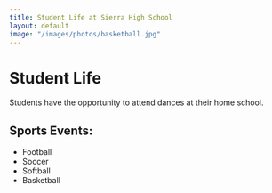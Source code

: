 ```yaml
---
title: Student Life at Sierra High School
layout: default
image: "/images/photos/basketball.jpg"
---
```


# Student Life

Students have the opportunity to attend dances at their home school.

## Sports Events:

* Football
* Soccer
* Softball
* Basketball
